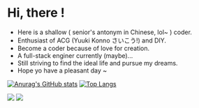 <!--
 * @Description: 
 * @Author: cc
 * @Date: 2021-11-17 18:06:36
 * @LastEditors: cc
 * @LastEditTime: 2021-11-17 18:50:12
-->
# Hi, there !

- Here is a shallow ( senior's antonym in Chinese, lol~ ) coder.
- Enthusiast of ACG (Yuuki Konno さいこう!) and DIY. 
- Become a coder because of love for creation.
- A full-stack enginer currently (maybe)...
- Still striving to find the ideal life and pursue my dreams.
- Hope yo have a pleasant day ~

[![Anurag's GitHub stats](https://github-readme-stats.vercel.app/api?username=needhourger&show_icons=true&count_private=true&theme=transparent&line_height=28)](https://github.com/anuraghazra/github-readme-stats) [![Top Langs](https://github-readme-stats.vercel.app/api/top-langs/?username=needhourger&layout=compact&langs_count=10&count_private=true&theme=transparent&hide=c,html)](https://github.com/anuraghazra/github-readme-stats)

![](https://wakatime.com/share/@ac0cbe44-569d-454f-8e8a-6f104bae9f5b/9f4c9e5e-ae34-4f30-87d4-1013d33c4987.svg)
![](https://wakatime.com/share/@ac0cbe44-569d-454f-8e8a-6f104bae9f5b/74906417-e1c9-400d-b8bf-7abcbd9e2399.svg)

<!--
**needhourger/needhourger** is a ✨ _special_ ✨ repository because its `README.md` (this file) appears on your GitHub profile.

Here are some ideas to get you started:

- 🔭 I’m currently working on ...
- 🌱 I’m currently learning ...
- 👯 I’m looking to collaborate on ...
- 🤔 I’m looking for help with ...
- 💬 Ask me about ...
- 📫 How to reach me: ...
- 😄 Pronouns: ...
- ⚡ Fun fact: ...
-->
